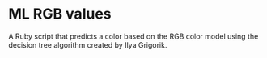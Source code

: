 # ML RGB values

A Ruby script that predicts a color based on the RGB color model using the decision tree algorithm created by Ilya Grigorik. 
